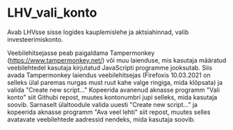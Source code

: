 # LHV_vali_konto
Avab LHVsse sisse logides kauplemislehe ja aktsiahinnad, valib investeerimiskonto.

Veebilehitsejasse peab paigaldama Tampermonkey (https://www.tampermonkey.net/) või muu laienduse, mis kasutaja määratud veebilehtedel kasutaja kirjutatud JavaScripti programme jooksutab. Siis avada Tampermonkey laiendus veebilehitsejas (Firefoxis 10.03.2021 on selleks ülal paremas nurgas must ruut kahe valge ringiga, mida klõpsata) ja valida "Create new script..." Kopeerida avanenud aknasse programm "Vali konto" siit Githubi repost, muutes kontonumbri jupi selleks, mida kasutaja soovib. 
Sarnaselt ülaltoodule valida uuesti "Create new script..." ja kopeerida aknasse programm "Ava veel lehti" siit repost, muutes selles avatavate veebilehtede aadressid nendeks, mida kasutaja soovib. 
